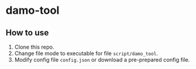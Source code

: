 # damo-tool

## How to use
1. Clone this repo.
2. Change file mode to executable for file `script/damo_tool`.
3. Modify config file `config.json` or download a pre-prepared config file.